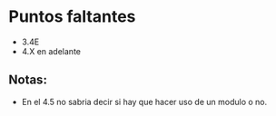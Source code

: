 # Puntos faltantes

- 3.4E
- 4.X en adelante


## Notas:
- En el 4.5 no sabria decir si hay que hacer uso de un modulo o no.